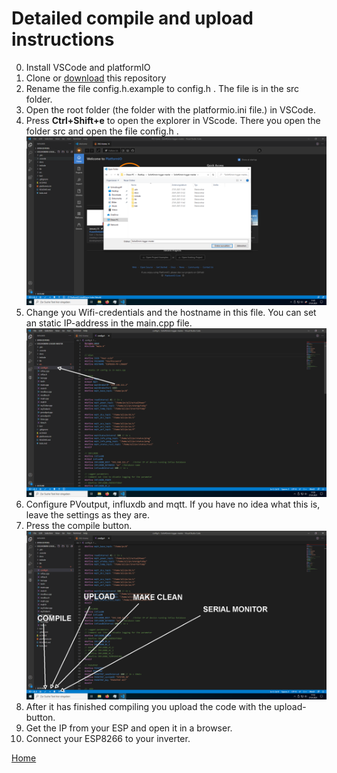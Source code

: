 # Detailed compile and upload instructions

0. Install VSCode and platformIO
1. Clone or [download](https://github.com/10k-resistor/Solis4Gmini-logger/archive/master.zip) this repository
2. Rename the file config.h.example to config.h . The file is in the src folder.
3. Open the root folder (the folder with the platformio.ini file.) in VSCode.
4. Press **Ctrl+Shift+e** to open the explorer in VScode. There you open the folder src and open the file config.h . ![Picture 1](img/3.png)
5. Change you Wifi-credentials and the hostname in this file. You can set an static IP-address in the main.cpp file. ![Picture 2](img/4.png)
6. Configure PVoutput, influxdb and mqtt. If you have no idea what this is, leave the settings as they are.
7. Press the compile button. ![Picture 3](img/7.png)
8. After it has finished compiling you upload the code with the upload-button.
9. Get the IP from your ESP and open it in a browser.
10. Connect your ESP8266 to your inverter.

[Home](https://10k-resistor.github.io/Solis4Gmini-logger/)